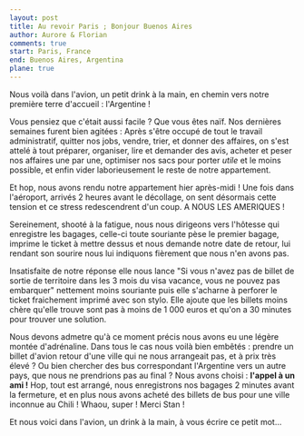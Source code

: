 ```yaml
---
layout: post
title: Au revoir Paris ; Bonjour Buenos Aires
author: Aurore & Florian
comments: true
start: Paris, France
end: Buenos Aires, Argentina
plane: true
---
```


Nous voilà dans l'avion, un petit drink à la main, en chemin vers notre première terre d'accueil : l'Argentine !

Vous pensiez que c'était aussi facile ? Que vous êtes naïf.
Nos dernières semaines furent bien agitées :
Après s'être occupé de tout le travail administratif, quitter nos jobs, vendre, trier, et donner des affaires, on s'est attelé à tout préparer, organiser, lire et demander des avis, acheter et peser nos affaires une par une, optimiser nos sacs pour porter *utile* et le moins possible, et enfin vider laborieusement le reste de notre appartement.

Et hop, nous avons rendu notre appartement hier après-midi !
Une fois dans l'aéroport, arrivés 2 heures avant le décollage, on sent désormais cette tension et ce stress redescendrent d'un coup. A NOUS LES AMERIQUES !

<!--more-->

Sereinement, shooté à la fatigue, nous nous dirigeons vers l'hôtesse qui enregistre les bagages, celle-ci toute souriante pèse le premier bagage, imprime le ticket à mettre dessus et nous demande notre date de retour, lui rendant son sourire nous lui indiquons fièrement que nous n'en avons pas.

Insatisfaite de notre réponse elle nous lance "Si vous n'avez pas de billet de sortie de territoire dans les 3 mois du visa vacance, vous ne pouvez pas embarquer" nettement moins souriante puis elle s'acharne à perforer le ticket fraichement imprimé avec son stylo. Elle ajoute que les billets moins chère qu'elle trouve sont pas à moins de 1 000 euros et qu'on a 30 minutes pour trouver une solution.

Nous devons admetre qu'à ce moment précis nous avons eu une légère montée d'adrénaline. Dans tous le cas nous voilà bien embêtés : prendre un billet d'avion retour d'une ville qui ne nous arrangeait pas, et à prix très élevé ? Ou bien chercher des bus correspondant l'Argentine vers un autre pays, que nous ne prendrions pas au final ?
Nous avons choisi : **l'appel à un ami !**
Hop, tout est arrangé, nous enregistrons nos bagages 2 minutes avant la fermeture, et en plus nous avons acheté des billets de bus pour une ville inconnue au Chili ! Whaou, super !
Merci Stan !

Et nous voici dans l'avion, un drink à la main, à vous écrire ce petit mot...


